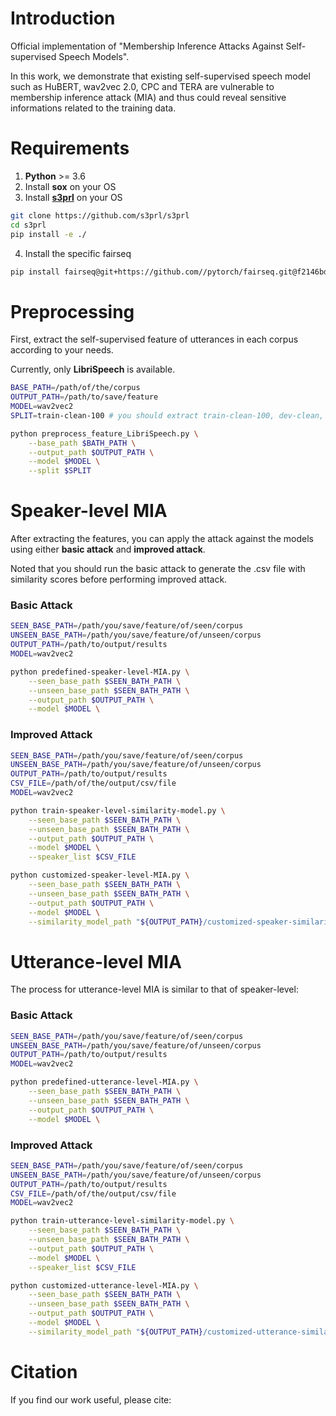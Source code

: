 # Introduction
Official implementation of "Membership Inference Attacks Against Self-supervised Speech Models". 

In this work, we demonstrate that existing self-supervised speech model such as HuBERT, wav2vec 2.0, CPC and TERA are vulnerable to membership inference attack (MIA) and thus could reveal sensitive informations related to the training data.  
# Requirements
1. **Python** >= 3.6
2. Install **sox** on your OS
3. Install [**s3prl**](https://github.com/s3prl/s3prl) on your OS

```sh
git clone https://github.com/s3prl/s3prl
cd s3prl
pip install -e ./
```

4. Install the specific fairseq

```sh
pip install fairseq@git+https://github.com//pytorch/fairseq.git@f2146bdc7abf293186de9449bfa2272775e39e1d#egg=fairseq
```
# Preprocessing
First, extract the self-supervised feature of utterances in each corpus according to your needs. 

Currently, only **LibriSpeech** is available.

```sh
BASE_PATH=/path/of/the/corpus
OUTPUT_PATH=/path/to/save/feature
MODEL=wav2vec2
SPLIT=train-clean-100 # you should extract train-clean-100, dev-clean, dev-other, test-clean, test-other

python preprocess_feature_LibriSpeech.py \
    --base_path $BATH_PATH \
    --output_path $OUTPUT_PATH \
    --model $MODEL \
    --split $SPLIT

```


# Speaker-level MIA
After extracting the features, you can apply the attack against the models using either **basic attack** and **improved attack**. 

Noted that you should run the basic attack to generate the .csv file with similarity scores before performing improved attack.

### Basic Attack

```sh
SEEN_BASE_PATH=/path/you/save/feature/of/seen/corpus
UNSEEN_BASE_PATH=/path/you/save/feature/of/unseen/corpus
OUTPUT_PATH=/path/to/output/results
MODEL=wav2vec2

python predefined-speaker-level-MIA.py \
    --seen_base_path $SEEN_BATH_PATH \
    --unseen_base_path $SEEN_BATH_PATH \
    --output_path $OUTPUT_PATH \
    --model $MODEL \

```

### Improved Attack

```sh
SEEN_BASE_PATH=/path/you/save/feature/of/seen/corpus
UNSEEN_BASE_PATH=/path/you/save/feature/of/unseen/corpus
OUTPUT_PATH=/path/to/output/results
CSV_FILE=/path/of/the/output/csv/file
MODEL=wav2vec2

python train-speaker-level-similarity-model.py \
    --seen_base_path $SEEN_BATH_PATH \
    --unseen_base_path $SEEN_BATH_PATH \
    --output_path $OUTPUT_PATH \
    --model $MODEL \
    --speaker_list $CSV_FILE

python customized-speaker-level-MIA.py \
    --seen_base_path $SEEN_BATH_PATH \
    --unseen_base_path $SEEN_BATH_PATH \
    --output_path $OUTPUT_PATH \
    --model $MODEL \
    --similarity_model_path "${OUTPUT_PATH}/customized-speaker-similarity-model-${MODEL}.pt"

```

# Utterance-level MIA
The process for utterance-level MIA is similar to that of speaker-level:
### Basic Attack

```sh
SEEN_BASE_PATH=/path/you/save/feature/of/seen/corpus
UNSEEN_BASE_PATH=/path/you/save/feature/of/unseen/corpus
OUTPUT_PATH=/path/to/output/results
MODEL=wav2vec2

python predefined-utterance-level-MIA.py \
    --seen_base_path $SEEN_BATH_PATH \
    --unseen_base_path $SEEN_BATH_PATH \
    --output_path $OUTPUT_PATH \
    --model $MODEL \

```

### Improved Attack

```sh
SEEN_BASE_PATH=/path/you/save/feature/of/seen/corpus
UNSEEN_BASE_PATH=/path/you/save/feature/of/unseen/corpus
OUTPUT_PATH=/path/to/output/results
CSV_FILE=/path/of/the/output/csv/file
MODEL=wav2vec2

python train-utterance-level-similarity-model.py \
    --seen_base_path $SEEN_BATH_PATH \
    --unseen_base_path $SEEN_BATH_PATH \
    --output_path $OUTPUT_PATH \
    --model $MODEL \
    --speaker_list $CSV_FILE

python customized-utterance-level-MIA.py \
    --seen_base_path $SEEN_BATH_PATH \
    --unseen_base_path $SEEN_BATH_PATH \
    --output_path $OUTPUT_PATH \
    --model $MODEL \
    --similarity_model_path "${OUTPUT_PATH}/customized-utterance-similarity-model-${MODEL}.pt"

```

# Citation
If you find our work useful, please cite:
